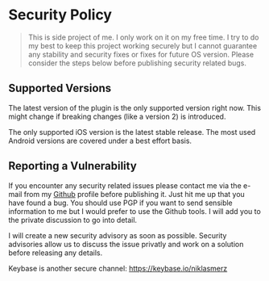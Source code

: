 # Security Policy

> This is side project of me. I only work on it on my free time. I try to do my best to keep this project working securely but I cannot guarantee any stability and security fixes or fixes for future OS version. Please consider the steps below before publishing security related bugs.

## Supported Versions

The latest version of the plugin is the only supported version right now. This might change if breaking changes (like a
version 2) is introduced.

The only supported iOS version is the latest stable release. The most used Android versions are covered under a best
effort basis.

## Reporting a Vulnerability

If you encounter any security related issues please contact me via the e-mail from
my [Github](https://github.com/niklasmerz) profile before publishing it. Just hit me up that you have found a bug. You
should use PGP if you want to send sensible information to me but I would prefer to use the Github tools. I will add you
to the private discussion to go into detail.

I will create a new security advisory as soon as possible. Security advisories allow us to discuss the issue privatly
and work on a solution before releasing any details.

Keybase is another secure channel: https://keybase.io/niklasmerz
